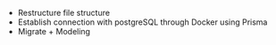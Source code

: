 - Restructure file structure
- Establish connection with postgreSQL through Docker using Prisma
- Migrate + Modeling
